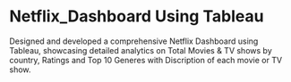 # Netflix_Dashboard Using Tableau 
Designed and developed a comprehensive Netflix Dashboard using Tableau, showcasing detailed analytics on Total Movies & TV shows by country, Ratings and Top 10 Generes with Discription of each movie or TV show.
